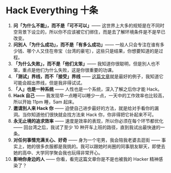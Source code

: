 <!--yml
category: 未分类
date: 2022-11-04 02:14:15
-->

# Hack Everything 十条

1.  **问「为什么不能」，而不是「可不可以」**—— 这世界上大多的规矩是在不同时空背景下设立的，所以你不应该被它们绑住，而是去了解环境条件是不是早已改变。
2.  **问別人「为什么成功」，而不是「有多么成功」**—— 一般人只会专注在谁有多少钱、哪个人又住在帝宝（台湾的豪宅），这些只是结果，你想要知道的是过程。
3.  **「为什么失败」，而不是「他们太笨」**—— 我知道你很聪明，但是別人也不笨，重点是他们为什么失败，这是你很重要的功课。
4.  **「测试」界线，而不「接受」界线**  ——  [这篇文章](http://mrjamie.cc/2011/05/11/screw-you-gianfranco-lanci/)就是最好的例子，我知道它可能会超出界线，但是我非得试试。
5.  **「人」也是一种系统**  —— 人性也是一个系统，深入了解之后你才能 Hack。
6.  **Hack 自己**  —— 我发现早一点睡可以睡少一点，一天中的工作效率也比较高，所以开始 11pm 睡，5am 起床。
7.  **邀请別人来 Hack 你**  —— 迫使自己进步最好的方法，就是给对手看你的漏洞。当你知道他们很快就会找方法来 Hack 你，你非得把它补起来不可。
8.  **永无止境的追求效率**  —— 速度是效率的表现，所以你必须在每个环节都优化 —— 回台湾之后，我试了至少 10 种开车上班的路径，直到我试出最快速的一条。
9.  **对任何事情充满关心、好奇**  —— 身为一个宅男，我会陪我老婆去逛街 —— 事实上，她的很多衣服都是我挑的。我可以跟她时尚圈的同事朋友聊天，即使去她的高中、大学同学聚会我也玩得非常开心。
10.  **影响你身边的人**  —— 你看，看完这篇文章你是不是也被我的 Hacker 精神感染了？